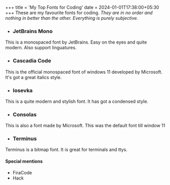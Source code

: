 +++
title = 'My Top Fonts for Coding'
date = 2024-01-01T17:38:00+05:30
+++
These are my favourite fonts for coding.
*They are in no order and nothing in better than the other. Everything is purely subjective.*

- ### JetBrains Mono
This is a monospaced font by JetBrains.
Easy on the eyes and quite modern.
Also support linguatures.

- ### Cascadia Code
This is the official monospaced font of windows 11 developed by Microsoft.
It's got a great italics style.

- ### Iosevka
This is a quite modern and stylish font.
It has got a condensed style.

- ### Consolas
This is also a font made by Microsoft.
This was the default font till window 11

- ### Terminus
Terminus is a bitmap font. It is great for terminals and ttys.


#### Special mentions
- FiraCode
- Hack
